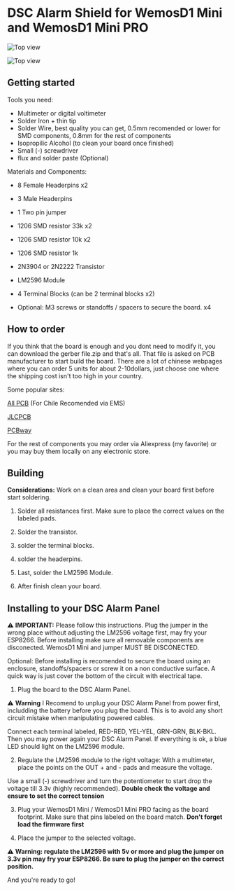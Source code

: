 DSC Alarm Shield for WemosD1 Mini and WemosD1 Mini PRO
==================================

![Top view](https://raw.githubusercontent.com/PipeDeveloper/esphome-dsckeybus/master/PCB%20Layouts/WemosD1%20Mini/SMD/WemosD1_Mini_SMD1206_boardtop.png)

![Top view](https://raw.githubusercontent.com/PipeDeveloper/esphome-dsckeybus/master/PCB%20Layouts/WemosD1%20Mini/SMD/WemosD1_SMD1206_schematic.png)

Getting started
------------
Tools you need:

 * Multimeter or digital voltimeter
 * Solder Iron + thin tip
 * Solder Wire, best quality you can get, 0.5mm recomended or lower for SMD components, 0.8mm for the rest of components
 * Isopropilic Alcohol (to clean your board once finished)
 * Small (-) screwdriver
 * flux and solder paste (Optional)

Materials and Components:
 * 8 Female Headerpins x2
 * 3 Male Headerpins
 * 1 Two pin jumper
 * 1206 SMD resistor 33k x2
 * 1206 SMD resistor 10k x2
 * 1206 SMD resistor 1k
 * 2N3904 or 2N2222 Transistor
 * LM2596 Module
 * 4 Terminal Blocks (can be 2 terminal blocks x2)

 * Optional: M3 screws or standoffs / spacers to secure the board. x4

How to order
------------
If you think that the board is enough and you dont need to modify it, you can download the gerber file.zip and that's all. That file is asked on PCB manufacturer to start build the board.
There are a lot of chinese webpages where you can order 5 units for about 2-10dollars, just choose one where the shipping cost isn't too high in your country.

Some popular sites:

[All PCB](https://www.allpcb.com/?Mb_InviteId=69183) (For Chile Recomended via EMS)

[JLCPCB](https://jlcpcb.com/)

[PCBway](https://www.pcbway.com/setinvite.aspx?inviteid=432106)

For the rest of components you may order via Aliexpress (my favorite) or you may buy them locally on any electronic store.

Building
------------

**Considerations:** Work on a clean area and clean your board first before start soldering.

1. Solder all resistances first. Make sure to place the correct values on the labeled pads.

2. Solder the transistor.

3. solder the terminal blocks.

4. solder the headerpins.

5. Last, solder the LM2596 Module.

6. After finish clean your board.

Installing to your DSC Alarm Panel
------------

:warning: **IMPORTANT:** Please follow this instructions. Plug the jumper in the wrong place without adjusting the LM2596 voltage first, may fry your ESP8266.
Before installing make sure all removable components are disconected. WemosD1 Mini and jumper MUST BE DISCONECTED.

Optional: Before installing is recomended to secure the board using an enclosure, standoffs/spacers or screw it on a non conductive surface. A quick way is just cover the bottom of the circuit with electrical tape.

1. Plug the board to the DSC Alarm Panel.

:warning: **Warning** I Recomend to unplug your DSC Alarm Panel from power first, includding the battery before you plug the board. This is to avoid any short circuit mistake when manipulating powered cables.

Connect each terminal labeled, RED-RED, YEL-YEL, GRN-GRN, BLK-BKL. Then you may power again your DSC Alarm Panel. If everything is ok, a blue LED should light on the LM2596 module.

2. Regulate the LM2596 module to the right voltage:
With a multimeter, place the points on the OUT + and - pads and measure the voltage.

Use a small (-) screwdriver and turn the potentiometer to start drop the voltage till 3.3v (highly recommended).
**Double check the voltage and ensure to set the correct tension**

3. Plug your WemosD1 Mini / WemosD1 Mini PRO facing as the board footprint. Make sure that pins labeled on the board match. **Don't forget load the firmware first**

4. Place the jumper to the selected voltage.

:warning: **Warning: regulate the LM2596 with 5v or more and plug the jumper on 3.3v pin may fry your ESP8266. Be sure to plug the jumper on the correct position.**

And you're ready to go!
